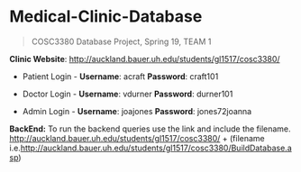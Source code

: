 ﻿# Medical-Clinic-Database

> COSC3380 Database Project, Spring 19, TEAM 1


**Clinic Website**: http://auckland.bauer.uh.edu/students/gl1517/cosc3380/

- Patient Login -
**Username**: acraft
**Password**: craft101

- Doctor Login - 
**Username**: vdurner
**Password**: durner101

- Admin Login - 
**Username**: joajones
**Password**: jones72joanna

**BackEnd:**
To run the backend queries use the link and include the filename.
http://auckland.bauer.uh.edu/students/gl1517/cosc3380/ + (filename i.e.http://auckland.bauer.uh.edu/students/gl1517/cosc3380/BuildDatabase.asp)

